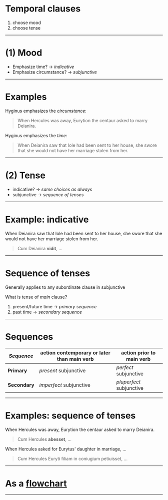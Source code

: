# Temporal clauses


1. choose mood
2. choose tense

---

# (1) Mood

- Emphasize time? -> *indicative*
- Emphasize circumstance? -> *subjunctive*

---


# Examples

Hyginus emphasizes the *circumstance*:

> When Hercules was away, Eurytion the centaur asked to marry Deianira.


Hyginus emphasizes the *time*:

> When Deianira saw that Iole had been sent to her house, she swore that she would not have her marriage stolen from her.

---

# (2) Tense

- indicative? -> *same choices as always*
- subjunctive -> *sequence of tenses*

---

# Example: indicative

When Deianira saw that Iole had been sent to her house, she swore that she would not have her marriage stolen from her.


> Cum Deianira **vidit**, ...


---


# Sequence of tenses

Generally applies to any subordinate clause in subjunctive

What is tense of *main* clause?

1. present/future time -> *primary sequence*
2. past time -> *secondary sequence*

--- 

# Sequences


| *Sequence* | action contemporary or later than main verb  | action prior to main verb | 
| --- | --- | --- |
| **Primary** | *present* subjunctive | *perfect* subjunctive |
| **Secondary** | *imperfect* subjunctive | *pluperfect* subjunctive | 

---


# Examples: sequence of tenses



When Hercules was away, Eurytion the centaur asked to marry Deianira.

> Cum Hercules **abesset**, ...


When Hercules asked for Eurytus' daughter in marriage, ...

> Cum Hercules   Euryti filiam in coniugium petiuisset, ...

---

# As a [flowchart](https://neelsmith.github.io/latin102/imgs/sot.png)


---
